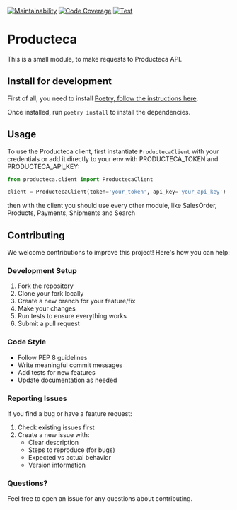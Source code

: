 [![Maintainability](https://qlty.sh/badges/950972cf-31e6-47cb-ab37-0ad0565c3a59/maintainability.svg)](https://qlty.sh/gh/ChromaAgency/projects/producteca_python)
[![Code Coverage](https://qlty.sh/badges/950972cf-31e6-47cb-ab37-0ad0565c3a59/test_coverage.svg)](https://qlty.sh/gh/ChromaAgency/projects/producteca_python)
[![Test](https://github.com/ChromaAgency/producteca_python/actions/workflows/ci-cd.yml/badge.svg?branch=main)](https://github.com/ChromaAgency/producteca_python/actions/workflows/ci-cd.yml)

# Producteca

This is a small module, to make requests to Producteca API. 

## Install for development

First of all, you need to install [Poetry, follow the instructions here](https://python-poetry.org/docs/#installation).

Once installed, run `poetry install` to install the dependencies.

## Usage

To use the Producteca client, first instantiate `ProductecaClient` with your credentials or add it directly to your env with PRODUCTECA_TOKEN and PRODUCTECA_API_KEY:

```python
from producteca.client import ProductecaClient

client = ProductecaClient(token='your_token', api_key='your_api_key')
```

then with the client you should use every other module, like SalesOrder, Products, Payments, Shipments and Search

## Contributing

We welcome contributions to improve this project! Here's how you can help:

### Development Setup

1. Fork the repository
2. Clone your fork locally
3. Create a new branch for your feature/fix
4. Make your changes
5. Run tests to ensure everything works
6. Submit a pull request

### Code Style

- Follow PEP 8 guidelines
- Write meaningful commit messages
- Add tests for new features
- Update documentation as needed

### Reporting Issues

If you find a bug or have a feature request:

1. Check existing issues first
2. Create a new issue with:
   - Clear description
   - Steps to reproduce (for bugs)
   - Expected vs actual behavior
   - Version information

### Questions?

Feel free to open an issue for any questions about contributing.
